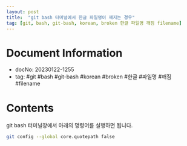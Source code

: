 ```yaml
---      
layout: post        
title:  "git bash 터미널에서 한글 파일명이 깨지는 경우"   
tag: [git, bash, git-bash, korean, broken 한글 파일명 깨짐 filename]      
---        
```

   
   
# Document Information   
- docNo: 20230122-1255   
- tag: #git #bash #git-bash #korean #broken #한글 #파일명 #깨짐 #filename   
   
# Contents   
   
git bash 터미널창에서 아래의 명령어를 실행하면 됩니다.    
   
```bash   
git config --global core.quotepath false   
```   
   
